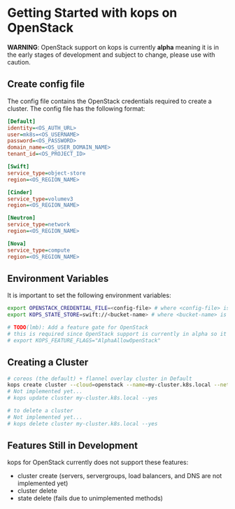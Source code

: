 # Getting Started with kops on OpenStack

**WARNING**: OpenStack support on kops is currently **alpha** meaning it is in the early stages of development and subject to change, please use with caution.

## Create config file
The config file contains the OpenStack credentials required to create a cluster. The config file has the following format:
```ini
[Default]
identity=<OS_AUTH_URL>
user=mk8s=<OS_USERNAME>
password=<OS_PASSWORD>
domain_name=<OS_USER_DOMAIN_NAME>
tenant_id=<OS_PROJECT_ID>

[Swift]
service_type=object-store
region=<OS_REGION_NAME>

[Cinder]
service_type=volumev3
region=<OS_REGION_NAME>

[Neutron]
service_type=network
region=<OS_REGION_NAME>

[Nova]
service_type=compute
region=<OS_REGION_NAME>
```

## Environment Variables

It is important to set the following environment variables:
```bash
export OPENSTACK_CREDENTIAL_FILE=<config-file> # where <config-file> is the path of the config file
export KOPS_STATE_STORE=swift://<bucket-name> # where <bucket-name> is the name of the Swift container to use for kops state

# TODO(lmb): Add a feature gate for OpenStack
# this is required since OpenStack support is currently in alpha so it is feature gated
# export KOPS_FEATURE_FLAGS="AlphaAllowOpenStack"
```

## Creating a Cluster

```bash
# coreos (the default) + flannel overlay cluster in Default
kops create cluster --cloud=openstack --name=my-cluster.k8s.local --networking=flannel --zones=Default --network-cidr=192.168.0.0/16
# Not implemented yet...
# kops update cluster my-cluster.k8s.local --yes

# to delete a cluster
# Not implemented yet...
# kops delete cluster my-cluster.k8s.local --yes
```

## Features Still in Development

kops for OpenStack currently does not support these features:
* cluster create (servers, servergroups, load balancers, and DNS are not implemented yet)
* cluster delete
* state delete (fails due to unimplemented methods)

